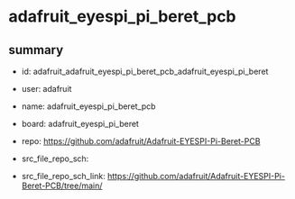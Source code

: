 # adafruit_eyespi_pi_beret_pcb
 
## summary 
* id: adafruit_adafruit_eyespi_pi_beret_pcb_adafruit_eyespi_pi_beret
* user: adafruit
* name: adafruit_eyespi_pi_beret_pcb
* board: adafruit_eyespi_pi_beret
* repo: https://github.com/adafruit/Adafruit-EYESPI-Pi-Beret-PCB



* src_file_repo_sch: 
* src_file_repo_sch_link: https://github.com/adafruit/Adafruit-EYESPI-Pi-Beret-PCB/tree/main/






